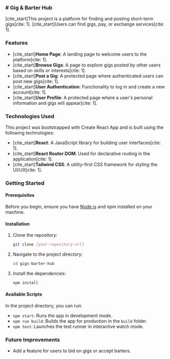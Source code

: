 
### \# Gig & Barter Hub

[cite\_start]This project is a platform for finding and posting short-term gigs[cite: 1]. [cite\_start]Users can find gigs, pay, or exchange services[cite: 1].

### Features

  * [cite\_start]**Home Page**: A landing page to welcome users to the platform[cite: 1].
  * [cite\_start]**Browse Gigs**: A page to explore gigs posted by other users based on skills or interests[cite: 1].
  * [cite\_start]**Post a Gig**: A protected page where authenticated users can post new gigs[cite: 1].
  * [cite\_start]**User Authentication**: Functionality to log in and create a new account[cite: 1].
  * [cite\_start]**User Profile**: A protected page where a user's personal information and gigs will appear[cite: 1].

### Technologies Used

This project was bootstrapped with Create React App and is built using the following technologies:

  * [cite\_start]**React**: A JavaScript library for building user interfaces[cite: 1].
  * [cite\_start]**React Router DOM**: Used for declarative routing in the application[cite: 1].
  * [cite\_start]**Tailwind CSS**: A utility-first CSS framework for styling the UI/UX[cite: 1].

### Getting Started

#### Prerequisites

Before you begin, ensure you have [Node.js](https://nodejs.org/) and npm installed on your machine.

#### Installation

1.  Clone the repository:
    ```bash
    git clone [your-repository-url]
    ```
2.  Navigate to the project directory:
    ```bash
    cd gigs-barter-hub
    ```
3.  Install the dependencies:
    ```bash
    npm install
    ```

#### Available Scripts

In the project directory, you can run:

  * `npm start`: Runs the app in development mode.
  * `npm run build`: Builds the app for production in the `build` folder.
  * `npm test`: Launches the test runner in interactive watch mode.

### Future Improvements

  * Add a feature for users to bid on gigs or accept barters.

